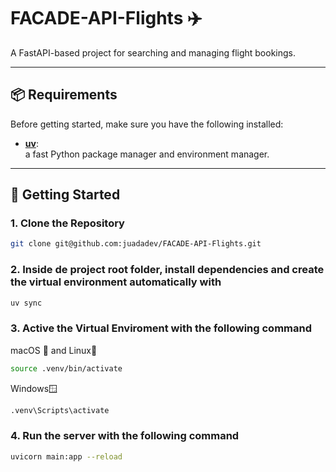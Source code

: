 # FACADE-API-Flights ✈️

A FastAPI-based project for searching and managing flight bookings.

---

## 📦 Requirements

Before getting started, make sure you have the following installed:

<!-- markdownlint-disable MD013 -->

- [**uv**](https://docs.astral.sh/uv/getting-started/installation/#installation-methods):  
  a fast Python package manager and environment manager.

---

## 🚀 Getting Started

### 1. Clone the Repository

```bash
git clone git@github.com:juadadev/FACADE-API-Flights.git
```

### 2. Inside de project root folder, install dependencies and create the virtual environment automatically with

```bash
uv sync
```

### 3. Active the Virtual Enviroment with the following command

macOS 🍎 and Linux🐧

```bash
source .venv/bin/activate
```

Windows🪟

```bash
.venv\Scripts\activate
```

### 4. Run the server with the following command

```bash
uvicorn main:app --reload
```
